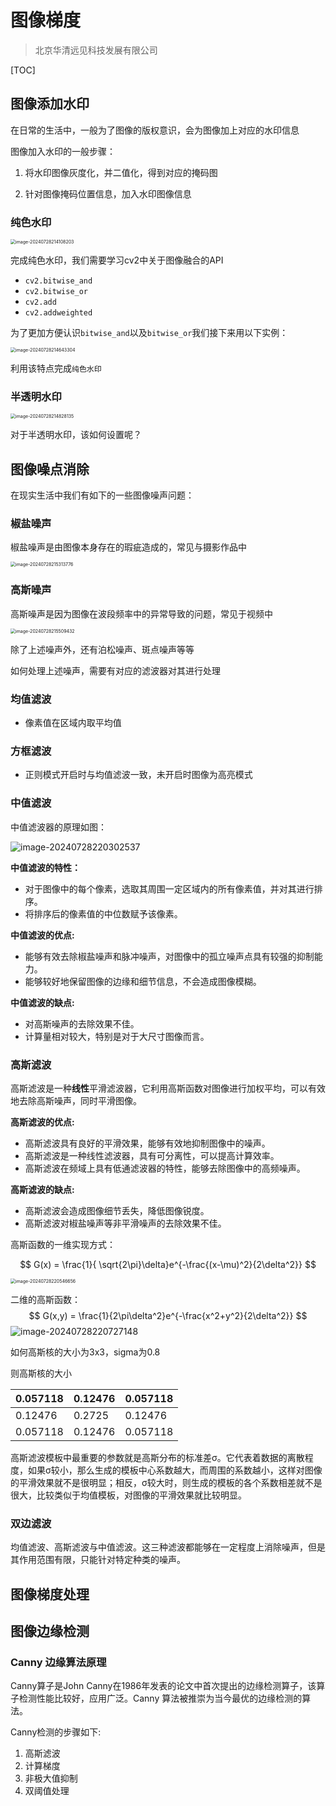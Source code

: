# 图像梯度

> 北京华清远见科技发展有限公司

[TOC]



## 图像添加水印

在日常的生活中，一般为了图像的版权意识，会为图像加上对应的水印信息



图像加入水印的一般步骤：

1. 将水印图像灰度化，并二值化，得到对应的掩码图

2. 针对图像掩码位置信息，加入水印图像信息



### 纯色水印

<img src="./assets/image-20240728214108203.png" alt="image-20240728214108203" style="zoom:50%;" />

完成纯色水印，我们需要学习cv2中关于图像融合的API

+ `cv2.bitwise_and`
+ `cv2.bitwise_or`
+ `cv2.add`
+ `cv2.addweighted`

为了更加方便认识`bitwise_and`以及`bitwise_or`我们接下来用以下实例：

<img src="./assets/image-20240728214643304.png" alt="image-20240728214643304" style="zoom:50%;" />



利用该特点完成`纯色水印`



### 半透明水印

<img src="./assets/image-20240728214828135.png" alt="image-20240728214828135" style="zoom:50%;" />



对于半透明水印，该如何设置呢？



## 图像噪点消除

在现实生活中我们有如下的一些图像噪声问题：

### 椒盐噪声

椒盐噪声是由图像本身存在的瑕疵造成的，常见与摄影作品中

<img src="./assets/image-20240728215313776.png" alt="image-20240728215313776" style="zoom:50%;" />

### 高斯噪声

高斯噪声是因为图像在波段频率中的异常导致的问题，常见于视频中

<img src="./assets/image-20240728215509432.png" alt="image-20240728215509432" style="zoom:50%;" />



除了上述噪声外，还有泊松噪声、斑点噪声等等



如何处理上述噪声，需要有对应的滤波器对其进行处理



### 均值滤波

+ 像素值在区域内取平均值



### 方框滤波

+ 正则模式开启时与均值滤波一致，未开启时图像为高亮模式



### 中值滤波

中值滤波器的原理如图：

![image-20240728220302537](./assets/image-20240728220302537.png)

**中值滤波的特性：**

- 对于图像中的每个像素，选取其周围一定区域内的所有像素值，并对其进行排序。
- 将排序后的像素值的中位数赋予该像素。

**中值滤波的优点:**

- 能够有效去除椒盐噪声和脉冲噪声，对图像中的孤立噪声点具有较强的抑制能力。
- 能够较好地保留图像的边缘和细节信息，不会造成图像模糊。

**中值滤波的缺点:**

- 对高斯噪声的去除效果不佳。
- 计算量相对较大，特别是对于大尺寸图像而言。



### 高斯滤波

高斯滤波是一种**线性**平滑滤波器，它利用高斯函数对图像进行加权平均，可以有效地去除高斯噪声，同时平滑图像。

**高斯滤波的优点:**

- 高斯滤波具有良好的平滑效果，能够有效地抑制图像中的噪声。
- 高斯滤波是一种线性滤波器，具有可分离性，可以提高计算效率。
- 高斯滤波在频域上具有低通滤波器的特性，能够去除图像中的高频噪声。

**高斯滤波的缺点:**

- 高斯滤波会造成图像细节丢失，降低图像锐度。
- 高斯滤波对椒盐噪声等非平滑噪声的去除效果不佳。



高斯函数的一维实现方式：


$$
G(x) = \frac{1}{ \sqrt{2\pi}\delta}e^{-\frac{(x-\mu)^2}{2\delta^2}}
$$




<img src="./assets/image-20240728220546656.png" alt="image-20240728220546656" style="zoom:50%;" />



二维的高斯函数：
$$
G(x,y) = \frac{1}{2\pi\delta^2}e^{-\frac{x^2+y^2}{2\delta^2}}
$$
![image-20240728220727148](./assets/image-20240728220727148.png)

如何高斯核的大小为3x3，sigma为0.8

则高斯核的大小

| 0.057118 | 0.12476 | 0.057118 |
| -------- | ------- | -------- |
| 0.12476  | 0.2725  | 0.12476  |
| 0.057118 | 0.12476 | 0.057118 |

高斯滤波模板中最重要的参数就是高斯分布的标准差σ。它代表着数据的离散程度，如果σ较小，那么生成的模板中心系数越大，而周围的系数越小，这样对图像的平滑效果就不是很明显；相反，σ较大时，则生成的模板的各个系数相差就不是很大，比较类似于均值模板，对图像的平滑效果就比较明显。

### 双边滤波

均值滤波、高斯滤波与中值滤波。这三种滤波都能够在一定程度上消除噪声，但是其作用范围有限，只能针对特定种类的噪声。





## 图像梯度处理



## 图像边缘检测

### Canny 边缘算法原理

Canny算子是John Canny在1986年发表的论文中首次提出的边缘检测算子，该算子检测性能比较好，应用广泛。Canny 算法被推崇为当今最优的边缘检测的算法。

Canny检测的步骤如下:

1. 高斯滤波
2. 计算梯度
3. 非极大值抑制
4. 双阈值处理